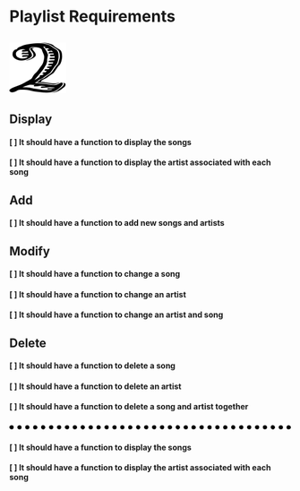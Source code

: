 # Playlist Requirements

![number 2](./img/numbers/number-2.svg)
---
## Display

#### [ ] It should have a function to display the songs

#### [ ] It should have a function to display the artist associated with each song

## Add
#### [ ] It should have a function to add new songs and artists

## Modify
#### [ ] It should have a function to change a song

#### [ ] It should have a function to change an artist

#### [ ] It should have a function to change an artist and song

## Delete

#### [ ] It should have a function to delete a song

#### [ ] It should have a function to delete an artist

#### [ ] It should have a function to delete a song and artist together

![dots separator](./img/dots-separator.svg)

#### [ ] It should have a function to display the songs



#### [ ] It should have a function to display the artist associated with each song
